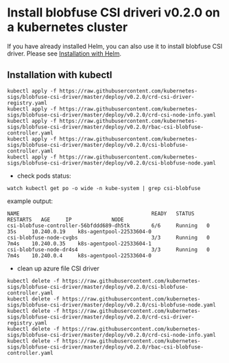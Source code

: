 # Install blobfuse CSI driveri v0.2.0 on a kubernetes cluster

If you have already installed Helm, you can also use it to install blobfuse CSI driver. Please see [Installation with Helm](../charts/README.md).

## Installation with kubectl

```
kubectl apply -f https://raw.githubusercontent.com/kubernetes-sigs/blobfuse-csi-driver/master/deploy/v0.2.0/crd-csi-driver-registry.yaml
kubectl apply -f https://raw.githubusercontent.com/kubernetes-sigs/blobfuse-csi-driver/master/deploy/v0.2.0/crd-csi-node-info.yaml
kubectl apply -f https://raw.githubusercontent.com/kubernetes-sigs/blobfuse-csi-driver/master/deploy/v0.2.0/rbac-csi-blobfuse-controller.yaml
kubectl apply -f https://raw.githubusercontent.com/kubernetes-sigs/blobfuse-csi-driver/master/deploy/v0.2.0/csi-blobfuse-controller.yaml
kubectl apply -f https://raw.githubusercontent.com/kubernetes-sigs/blobfuse-csi-driver/master/deploy/v0.2.0/csi-blobfuse-node.yaml
```

- check pods status:

```
watch kubectl get po -o wide -n kube-system | grep csi-blobfuse
```

example output:

```
NAME                                           READY   STATUS    RESTARTS   AGE     IP             NODE
csi-blobfuse-controller-56bfddd689-dh5tk       6/6     Running   0          35s     10.240.0.19    k8s-agentpool-22533604-0
csi-blobfuse-node-cvgbs                        3/3     Running   0          7m4s    10.240.0.35    k8s-agentpool-22533604-1
csi-blobfuse-node-dr4s4                        3/3     Running   0          7m4s    10.240.0.4     k8s-agentpool-22533604-0
```

- clean up azure file CSI driver

```
kubectl delete -f https://raw.githubusercontent.com/kubernetes-sigs/blobfuse-csi-driver/master/deploy/v0.2.0/csi-blobfuse-controller.yaml
kubectl delete -f https://raw.githubusercontent.com/kubernetes-sigs/blobfuse-csi-driver/master/deploy/v0.2.0/csi-blobfuse-node.yaml
kubectl delete -f https://raw.githubusercontent.com/kubernetes-sigs/blobfuse-csi-driver/master/deploy/v0.2.0/crd-csi-driver-registry.yaml
kubectl delete -f https://raw.githubusercontent.com/kubernetes-sigs/blobfuse-csi-driver/master/deploy/v0.2.0/crd-csi-node-info.yaml
kubectl delete -f https://raw.githubusercontent.com/kubernetes-sigs/blobfuse-csi-driver/master/deploy/v0.2.0/rbac-csi-blobfuse-controller.yaml
```
